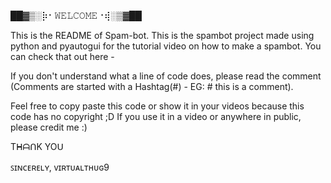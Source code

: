 ██▓▒­░⡷⠂𝚆𝙴𝙻𝙲𝙾𝙼𝙴⠐⢾░▒▓██

This is the README of Spam-bot. This is the spambot project made using python and pyautogui for the tutorial video on how to make a spambot.
You can check that out here - 

If you don't understand what a line of code does, please read the comment (Comments are started with a Hashtag(#) - EG: # this is a comment).

Feel free to copy paste this code or show it in your videos because this code has no copyright ;D
If you use it in a video or anywhere in public, please credit me :)

TᕼᗩᑎK YOᑌ

ꜱɪɴᴄᴇʀᴇʟʏ, 
ᴠɪʀᴛᴜᴀʟᴛʜᴜɢ9
